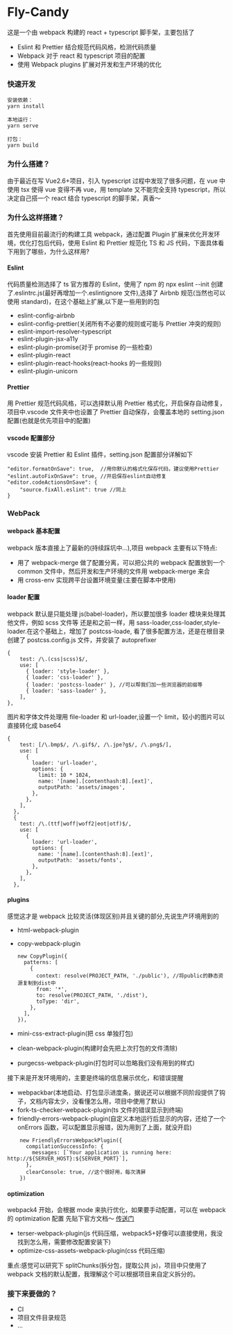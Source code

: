 # Fly-Candy

这是一个由 webpack 构建的 react + typescript 脚手架，主要包括了

- Eslint 和 Prettier 结合规范代码风格，检测代码质量
- Webpack 对于 react 和 typescript 项目的配置
- 使用 Webpack plugins 扩展对开发和生产环境的优化

### 快速开发

    安装依赖：
    yarn install

    本地运行：
    yarn serve

    打包：
    yarn build

### 为什么搭建？

由于最近在写 Vue2.6+项目，引入 typescript 过程中发现了很多问题，在 vue 中使用 tsx 使得 vue 变得不再 vue，用 template 又不能完全支持 typescript，所以决定自己搭一个 react 结合 typescript 的脚手架，真香～

### 为什么这样搭建？

首先使用目前最流行的构建工具 webpack，通过配置 Plugin 扩展来优化开发环境，优化打包后代码，使用 Eslint 和 Prettier 规范化 TS 和 JS 代码，下面具体看下用到了哪些，为什么这样用?

#### Eslint

代码质量检测选择了 ts 官方推荐的 Eslint，使用了 npm 的 npx eslint --init 创建了.eslintrc.js(最好再增加一个.eslintignore 文件),选择了 Airbnb 规范(当然也可以使用 standard)，在这个基础上扩展,以下是一些用到的包

- eslint-config-airbnb
- eslint-config-prettier(关闭所有不必要的规则或可能与 Prettier 冲突的规则)
- eslint-import-resolver-typescript
- eslint-plugin-jsx-a11y
- eslint-plugin-promise(对于 promise 的一些检查)
- eslint-plugin-react
- eslint-plugin-react-hooks(react-hooks 的一些规则)
- eslint-plugin-unicorn

#### Prettier

用 Prettier 规范代码风格，可以选择默认用 Prettier 格式化，开启保存自动修复，项目中.vscode 文件夹中也设置了 Prettier 自动保存，会覆盖本地的 setting.json 配置(也就是优先项目中的配置)

#### vscode 配置部分

vscode 安装 Prettier 和 Eslint 插件，setting.json 配置部分详解如下

    "editor.formatOnSave": true,  //用你默认的格式化保存代码，建议使用Prettier
    "eslint.autoFixOnSave": true, //开启保存eslint自动修复
    "editor.codeActionsOnSave": {
        "source.fixAll.eslint": true //同上
    }

### WebPack

#### webpack 基本配置

webpack 版本直接上了最新的(持续踩坑中...),项目 webpack 主要有以下特点:

- 用了 webpack-merge 做了配置分离，可以把公共的 webpack 配置放到一个 common 文件中，然后开发和生产环境的文件用 webpack-merge 来合
- 用 cross-env 实现跨平台设置环境变量(主要在脚本中使用)

#### loader 配置

webpack 默认是只能处理 js(babel-loader)，所以要加很多 loader 模块来处理其他文件，例如 scss 文件等
还是和之前一样，用 sass-loader,css-loader,style-loader.在这个基础上，增加了 postcss-loade,
看了很多配置方法，还是在根目录创建了 postcss.config.js 文件，并安装了 autoprefixer

    {
        test: /\.(css|scss)$/,
        use: [
          { loader: 'style-loader' },
          { loader: 'css-loader' },
          { loader: 'postcss-loader' }, //可以帮我们加一些浏览器的前缀等
          { loader: 'sass-loader' },
        ],
    },

图片和字体文件处理用 file-loader 和 url-loader,设置一个 limit，较小的图片可以直接转化成 base64

    {
        test: [/\.bmp$/, /\.gif$/, /\.jpe?g$/, /\.png$/],
        use: [
          {
            loader: 'url-loader',
            options: {
              limit: 10 * 1024,
              name: '[name].[contenthash:8].[ext]',
              outputPath: 'assets/images',
            },
          },
        ],
      },
      {
        test: /\.(ttf|woff|woff2|eot|otf)$/,
        use: [
          {
            loader: 'url-loader',
            options: {
              name: '[name].[contenthash:8].[ext]',
              outputPath: 'assets/fonts',
            },
          },
        ],
      },

#### plugins

感觉这才是 webpack 比较灵活(体现区别)并且关键的部分,先说生产环境用到的

- html-webpack-plugin
- copy-webpack-plugin

  ```
  new CopyPlugin({
    patterns: [
      {
        context: resolve(PROJECT_PATH, './public'), //将public的静态资源复制到dist中
        from: '*',
        to: resolve(PROJECT_PATH, './dist'),
        toType: 'dir',
      },
    ],
  }),
  ```

- mini-css-extract-plugin(把 css 单独打包)
- clean-webpack-plugin(构建时会先把上次打包的文件清除)
- purgecss-webpack-plugin(打包时可以忽略我们没有用到的样式)

接下来是开发环境用的，主要是终端的信息展示优化，和错误提醒

- webpackbar(本地启动、打包显示进度条，据说还可以根据不同阶段提供了钩子，文档内容太少，没看懂怎么用，项目中使用了默认)
- fork-ts-checker-webpack-plugin(ts 文件的错误显示到终端)
- friendly-errors-webpack-plugin(自定义本地运行后显示的内容，还给了一个 onErrors 函数，可以配置显示报错，因为用到了上面，就没开启)

```
    new FriendlyErrorsWebpackPlugin({
      compilationSuccessInfo: {
        messages: [`Your application is running here: http://${SERVER_HOST}:${SERVER_PORT}`],
      },
      clearConsole: true, //这个很好用，每次清屏
    })
```

#### optimization

webpack4 开始，会根据 mode 来执行优化，如果要手动配置，可以在 webpack 的 optimization 配置
先贴下官方文档～ [传送门](https://webpack.docschina.org/configuration/optimization/)

- terser-webpack-plugin(js 代码压缩，webpack5+好像可以直接使用，我没找到怎么用，需要修改配置安装下)
- optimize-css-assets-webpack-plugin(css 代码压缩)

重点:感觉可以研究下 splitChunks(拆分包，提取公共 js)，项目中只使用了 webpack 文档的默认配置，我理解这个可以根据项目来自定义拆分的。

### 接下来要做的？

- CI
- 项目文件目录规范
- ...
